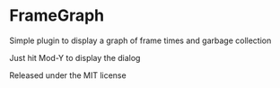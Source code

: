 # FrameGraph
Simple plugin to display a graph of frame times and garbage collection

Just hit Mod-Y to display the dialog

Released under the MIT license
